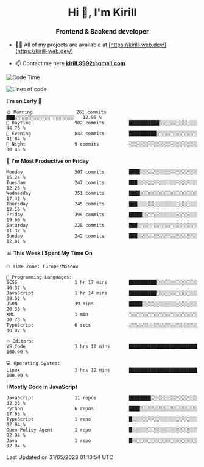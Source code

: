 <h1 align="center">Hi 👋, I'm Kirill</h1>
<h3 align="center">Frontend & Backend developer</h3>

- 👨‍💻 All of my projects are available at [https://kirill-web.dev/](https://kirill-web.dev/)

- 📫 Contact me here **kirill.9992@gmail.com**











<!--START_SECTION:waka-->
![Code Time](http://img.shields.io/badge/Code%20Time-1%2C333%20hrs%2028%20mins-blue)

![Lines of code](https://img.shields.io/badge/From%20Hello%20World%20I%27ve%20Written-2.7%20million%20lines%20of%20code-blue)

**I'm an Early 🐤** 

```text
🌞 Morning                261 commits         ███░░░░░░░░░░░░░░░░░░░░░░   12.95 % 
🌆 Daytime                902 commits         ███████████░░░░░░░░░░░░░░   44.76 % 
🌃 Evening                843 commits         ██████████░░░░░░░░░░░░░░░   41.84 % 
🌙 Night                  9 commits           ░░░░░░░░░░░░░░░░░░░░░░░░░   00.45 % 
```
📅 **I'm Most Productive on Friday** 

```text
Monday                   307 commits         ████░░░░░░░░░░░░░░░░░░░░░   15.24 % 
Tuesday                  247 commits         ███░░░░░░░░░░░░░░░░░░░░░░   12.26 % 
Wednesday                351 commits         ████░░░░░░░░░░░░░░░░░░░░░   17.42 % 
Thursday                 245 commits         ███░░░░░░░░░░░░░░░░░░░░░░   12.16 % 
Friday                   395 commits         █████░░░░░░░░░░░░░░░░░░░░   19.60 % 
Saturday                 228 commits         ███░░░░░░░░░░░░░░░░░░░░░░   11.32 % 
Sunday                   242 commits         ███░░░░░░░░░░░░░░░░░░░░░░   12.01 % 
```


📊 **This Week I Spent My Time On** 

```text
🕑︎ Time Zone: Europe/Moscow

💬 Programming Languages: 
SCSS                     1 hr 17 mins        ██████████░░░░░░░░░░░░░░░   40.37 % 
JavaScript               1 hr 14 mins        ██████████░░░░░░░░░░░░░░░   38.52 % 
JSON                     39 mins             █████░░░░░░░░░░░░░░░░░░░░   20.36 % 
XML                      1 min               ░░░░░░░░░░░░░░░░░░░░░░░░░   00.73 % 
TypeScript               0 secs              ░░░░░░░░░░░░░░░░░░░░░░░░░   00.02 % 

🔥 Editors: 
VS Code                  3 hrs 12 mins       █████████████████████████   100.00 % 

💻 Operating System: 
Linux                    3 hrs 12 mins       █████████████████████████   100.00 % 
```

**I Mostly Code in JavaScript** 

```text
JavaScript               11 repos            ████████░░░░░░░░░░░░░░░░░   32.35 % 
Python                   6 repos             ████░░░░░░░░░░░░░░░░░░░░░   17.65 % 
TypeScript               1 repo              █░░░░░░░░░░░░░░░░░░░░░░░░   02.94 % 
Open Policy Agent        1 repo              █░░░░░░░░░░░░░░░░░░░░░░░░   02.94 % 
Java                     1 repo              █░░░░░░░░░░░░░░░░░░░░░░░░   02.94 % 
```




 Last Updated on 31/05/2023 01:10:54 UTC
<!--END_SECTION:waka-->
